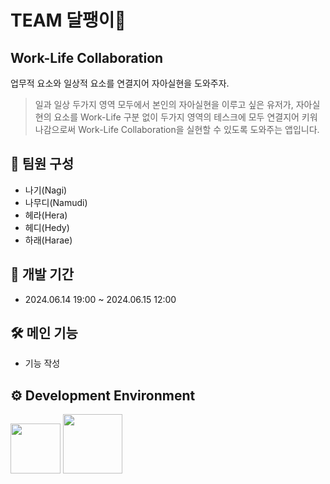# TEAM 달팽이🐌

## Work-Life Collaboration

업무적 요소와 일상적 요소를 연결지어 자아실현을 도와주자.<br>
> 일과 일상 두가지 영역 모두에서 본인의 자아실현을 이루고 싶은 유저가,
> 자아실현의 요소를 Work-Life 구분 없이 두가지 영역의 테스크에 모두 연결지어 키워나감으로써 Work-Life Collaboration을 실현할 수 있도록 도와주는 앱입니다.

##  팀원 구성
- 나기(Nagi)
- 나무디(Namudi)
- 헤라(Hera)
- 헤디(Hedy)
- 하래(Harae)

## 📅 개발 기간
- 2024.06.14 19:00 ~ 2024.06.15 12:00

## 🛠 메인 기능
- 기능 작성

## ⚙️ Development Environment
<img width="80" src="https://img.shields.io/badge/IOS-17%2B-yellow"> <img width="95" src="https://img.shields.io/badge/Xcode-15.3-blue">